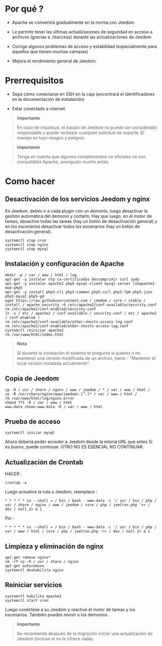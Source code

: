 Por qué ? 
==========

-   Apache se convertirá gradualmente en la norma con Jeedom

-   Le permite tener las últimas actualizaciones de seguridad en
    acceso a archivos (gracias a .htaccess) durante las actualizaciones de
    Jeedom

-   Corrige algunos problemas de acceso y estabilidad (especialmente para aquellos
    que tienen muchas cámaras)

-   Mejora el rendimiento general de Jeedom.

Prerrequisitos 
=========

-   Sepa cómo conectarse en SSH en la caja (encontrará el
    identificadores en la documentación de instalación)

-   Estar conectado a internet.

> **Importante**
>
> En caso de inquietud, el equipo de Jeedom no puede ser considerado responsable y
> puede rechazar cualquier solicitud de soporte. El manejo es tuyo
> riesgos y peligros.

> **Importante**
>
> Tenga en cuenta que algunos complementos no oficiales no son compatibles
> Apache, averígualo mucho antes.

Como hacer 
=============

Desactivación de los servicios Jeedom y nginx 
------------------------------------------

En Jeedom, debes ir a cada plugin con un demonio, luego
desactivar la gestión automática del demonio y cortarlo. Hay que
luego, en el motor de tareas, desactive todas las tareas (hay un
botón de desactivación general) y en los escenarios desactivar todos
los escenarios (hay un botón de desactivación general).

    systemctl stop cron
    systemctl stop nginx
    systemctl stop mysql

Instalación y configuración de Apache 
--------------------------------------

    mkdir -p / var / www / html / log
    apt-get -y instalar ntp ca-certificados descomprimir curl sudo
    apt-get -y instalar apache2 php5 mysql-client mysql-server libapache2-mod-php5
    apt-get -y install php5-cli php5-common php5-curl php5-fpm php5-json php5-mysql php5-gd
    wget https://raw.githubusercontent.com / jeedom / core / stable / install / apache_security -O /etc/apache2/conf-available/security.conf
    rm /etc/apache2/conf-enabled/security.conf
    ln -s / etc / apache2 / conf-available / security.conf / etc / apache2 / conf-enabled /
    rm /etc/apache2/conf-available/other-vhosts-access-log.conf
    rm /etc/apache2/conf-enabled/other-vhosts-access-log.conf
    systemctl reiniciar apache2
    rm /var/www/html/index.html

> **Nota**
>
> Si durante la instalación el sistema te pregunta si quieres o
> no mantener una versión modificada de un archivo, hacer : "Mantener el local
> versión instalada actualmente".

Copia de Jeedom 
---------------

    cp -R / usr / share / nginx / www / jeedom / * / var / www / html /
    cp -R /usr/share/nginx/www/jeedom/.[^.]* / var / www / html /
    rm /var/www/html/log/nginx.error
    chmod 775 -R / var / www / html
    www-data chown:www-data -R / var / www / html

Prueba de acceso 
------------

    systemctl iniciar mysql

Ahora debería poder acceder a Jeedom desde la misma URL
que antes Si es bueno, puede continuar. OTRO NO ES ESENCIAL
NO CONTINUAR.

Actualización de Crontab 
-------------------------

HACER :

    crontab -e

Luego actualice la ruta a Jeedom, reemplace :

    * * * * * su --shell = / bin / bash - www-data -c '/ usr / bin / php / usr / share / nginx / www / jeedom / core / php / jeeCron.php '>> / dev / null 2> & 1

Por :

    * * * * * su --shell = / bin / bash - www-data -c '/ usr / bin / php / var / www / html / core / php / jeeCron.php '>> / dev / null 2> & 1

Limpieza y eliminación de nginx 
---------------------------------

    apt-get remove nginx*
    rm -rf cp -R / usr / share / nginx
    apt-get autoremove
    systemctl deshabilita nginx

Reiniciar servicios 
------------------------

    systemctl habilita apache2
    systemctl start cron

Luego conéctese a su Jeedom y reactive el motor de tareas
y los escenarios. También puedes revivir a los demonios.

> **Importante**
>
> Se recomienda después de la migración iniciar una actualización de
> Jeedom (incluso si no te ofrece nada).
